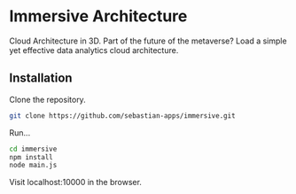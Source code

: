 # Immersive Architecture

Cloud Architecture in 3D. Part of the future of the metaverse? Load a simple yet effective data analytics cloud architecture.


## Installation

Clone the repository.

```bash
git clone https://github.com/sebastian-apps/immersive.git
```

<!-- Install PostgreSQL. Open SQL Shell. Leave server, database, and port blank. Enter usernme and password.

Create the database.

```bash
postgres=# CREATE DATABASE clouddb;
```

Connect to the database.

```bash
\c clouddb;
```

Run SQL script.

\i '< path >/immersive/clouddb.sql'

Exit SQL Shell.  -->

Run... 

```bash
cd immersive
npm install
node main.js
```

Visit localhost:10000 in the browser.







